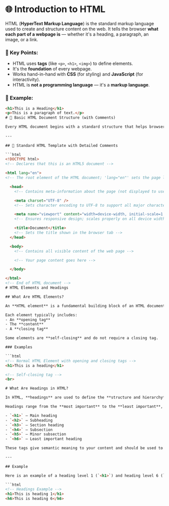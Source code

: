 # 🌐 Introduction to HTML

HTML (**HyperText Markup Language**) is the standard markup language used to create and structure content on the web. It tells the browser **what each part of a webpage is** — whether it's a heading, a paragraph, an image, or a link.

### 🔎 Key Points:
- HTML uses **tags** (like `<p>`, `<h1>`, `<img>`) to define elements.
- It's the **foundation** of every webpage.
- Works hand-in-hand with **CSS** (for styling) and **JavaScript** (for interactivity).
- HTML is **not a programming language** — it's a **markup language**.
  
### 📘 Example:
```html
<h1>This is a Heading</h1>
<p>This is a paragraph of text.</p>
# 🧱 Basic HTML Document Structure (with Comments)

Every HTML document begins with a standard structure that helps browsers interpret and render the content properly.
  
---  
  
## 📄 Standard HTML Template with Detailed Comments

```html
<!DOCTYPE html>
<!-- Declares that this is an HTML5 document -->

<html lang="en">
<!-- The root element of the HTML document; 'lang="en"' sets the page language to English -->

  <head>
    <!-- Contains meta-information about the page (not displayed to users) -->

    <meta charset="UTF-8" />
    <!-- Sets character encoding to UTF-8 to support all major characters/symbols -->

    <meta name="viewport" content="width=device-width, initial-scale=1.0" />
    <!-- Ensures responsive design; scales properly on all device widths -->

    <title>Document</title>
    <!-- Sets the title shown in the browser tab -->
  </head>

  <body>
    <!-- Contains all visible content of the web page -->

    <!-- Your page content goes here -->

  </body>

</html>
<!-- End of HTML document -->
# HTML Elements and Headings

## What Are HTML Elements?

An **HTML element** is a fundamental building block of an HTML document. It consists of a **pair of tags** that enclose content. These tags define the **type and properties** of the content.

Each element typically includes:
- An **opening tag**
- The **content**
- A **closing tag**

Some elements are **self-closing** and do not require a closing tag.

### Examples

```html
<!-- Normal HTML Element with opening and closing tags -->
<h1>This is a heading</h1>

<!-- Self-closing tag -->
<br>

# What Are Headings in HTML?

In HTML, **headings** are used to define the **structure and hierarchy** of the content on a web page. They help organize the content and improve **readability** for both users and search engines.

Headings range from the **most important** to the **least important**, using six levels:

- `<h1>` – Main heading
- `<h2>` – Subheading
- `<h3>` – Section heading
- `<h4>` – Subsection
- `<h5>` – Minor subsection
- `<h6>` – Least important heading

These tags give semantic meaning to your content and should be used to reflect the content structure logically.

---
  
## Example

Here is an example of a heading level 1 (`<h1>`) and heading level 6 (`<h6>`):

```html
<!-- Headings Example -->
<h1>This is heading 1</h1>
<h6>This is heading 6</h6>


  